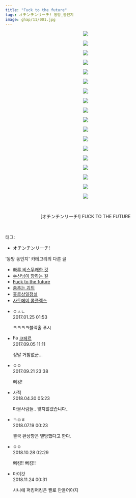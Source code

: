 ```yaml
---
title: "Fuck to the future"
tags: オチンチンリーチ! 동방_동인지
image: ghap/11/001.jpg
---
```

<div class="article">
<p style="text-align: center; clear: none; float: none;"><img src="{{ site.nasurl }}/ghap/11/001.jpg"/></p>
<p style="text-align: center; clear: none; float: none;"><img src="{{ site.nasurl }}/ghap/11/002.jpg"/></p>
<p style="text-align: center; clear: none; float: none;"><img src="{{ site.nasurl }}/ghap/11/003.jpg"/></p>
<p style="text-align: center; clear: none; float: none;"><img src="{{ site.nasurl }}/ghap/11/004.jpg"/></p>
<p style="text-align: center; clear: none; float: none;"><img src="{{ site.nasurl }}/ghap/11/005.jpg"/></p>
<p style="text-align: center; clear: none; float: none;"><img src="{{ site.nasurl }}/ghap/11/006.jpg"/></p>
<p style="text-align: center; clear: none; float: none;"><img src="{{ site.nasurl }}/ghap/11/007.jpg"/></p>
<p style="text-align: center; clear: none; float: none;"><img src="{{ site.nasurl }}/ghap/11/008.jpg"/></p>
<p style="text-align: center; clear: none; float: none;"><img src="{{ site.nasurl }}/ghap/11/009.jpg"/></p>
<p style="text-align: center; clear: none; float: none;"><img src="{{ site.nasurl }}/ghap/11/010.jpg"/></p>
<p style="text-align: center; clear: none; float: none;"><img src="{{ site.nasurl }}/ghap/11/011.jpg"/></p>
<p style="text-align: center; clear: none; float: none;"><img src="{{ site.nasurl }}/ghap/11/012.jpg"/></p>
<p style="text-align: center; clear: none; float: none;"><img src="{{ site.nasurl }}/ghap/11/013.jpg"/></p>
<p style="text-align: center; clear: none; float: none;"><img src="{{ site.nasurl }}/ghap/11/014.jpg"/></p>
<p style="text-align: center; clear: none; float: none;"><img src="{{ site.nasurl }}/ghap/11/015.jpg"/></p>
<p style="text-align: center; clear: none; float: none;"><img src="{{ site.nasurl }}/ghap/11/016.jpg"/></p>
<p style="text-align: center; clear: none; float: none;"><img src="{{ site.nasurl }}/ghap/11/017.jpg"/></p>
<p style="text-align: center; clear: none; float: none;"><img src="{{ site.nasurl }}/ghap/11/018.jpg"/></p>
<p style="text-align: center; clear: none; float: none;"><br/></p>
<p style="text-align: center; clear: none; float: none;">[オチンチンリーチ!] FUCK TO THE FUTURE</p>
<p><br/></p>
</div><div class="tagTrail">
<p>태그: </p>
<ul>
<li>オチンチンリーチ!</li>
</ul>
</div><div class="another">
<p>'동방 동인지' 카테고리의 다른 글</p>
<ul>
<li><a href="/2016-06-16-ghap_13">빠루 비스무래한 것</a></li>
<li><a href="/2016-06-16-ghap_12">수신님이 향하는 길</a></li>
<li><a href="/2016-06-16-ghap_11">Fuck to the future</a></li>
<li><a href="/2016-06-16-ghap_10">춤추는 괴의</a></li>
<li><a href="/2016-06-16-ghap_9">홍로상일점설</a></li>
<li><a href="/2016-06-16-ghap_8">사토에이 콤플렉스</a></li>
</ul>
</div><div class="cb_module cb_fluid">
<div class="cb_wrt cb_profile">
<div class="comment">
<ul>
<li class="cb_thumb_off" id="comment14899470">
<div class="cb_comment_area">
<div class="cb_info_area">
<div class="cb_section">
<span class="cb_nick_name">ㅇㅅㄴ</span>
</div>
<div class="cb_section">
<span class="cb_date">2017.01.25 01:53 </span>
</div>
</div>
<div class="cb_dsc_comment">
<p class="cb_dsc">
											ㅋㅋㅋㅋ블랙홀 푸시 
										</p>
</div>
</div></li>
<li class="cb_thumb_off" id="comment15076567">
<div class="cb_comment_area">
<div class="cb_info_area">
<div class="cb_section">
<span class="cb_nick_name"><img alt="Favicon of http://blog.naver.com/berpo77/221060134998" height="16" onerror="this.onerror=null;this.parentNode.removeChild(this)" src="http://blog.naver.com/favicon.ico" width="16"/> <a href="http://blog.naver.com/berpo77/221060134998" onclick="return openLinkInNewWindow(this)">코페르</a></span>
</div>
<div class="cb_section">
<span class="cb_date">2017.09.05 11:11 </span>
</div>
</div>
<div class="cb_dsc_comment">
<p class="cb_dsc">
											정말 거침없군... 
										</p>
</div>
</div></li>
<li class="cb_thumb_off" id="comment15088005">
<div class="cb_comment_area">
<div class="cb_info_area">
<div class="cb_section">
<span class="cb_nick_name">ㅇㅇ</span>
</div>
<div class="cb_section">
<span class="cb_date">2017.09.21 23:38 </span>
</div>
</div>
<div class="cb_dsc_comment">
<p class="cb_dsc">
											뻐킹!
										</p>
</div>
</div></li>
<li class="cb_thumb_off" id="comment15247265">
<div class="cb_comment_area">
<div class="cb_info_area">
<div class="cb_section">
<span class="cb_nick_name">사적</span>
</div>
<div class="cb_section">
<span class="cb_date">2018.04.30 05:23 </span>
</div>
</div>
<div class="cb_dsc_comment">
<p class="cb_dsc">
											마을사람들.. 잊지않겠습니다..
										</p>
</div>
</div></li>
<li class="cb_thumb_off" id="comment15289600">
<div class="cb_comment_area">
<div class="cb_info_area">
<div class="cb_section">
<span class="cb_nick_name">ㄱㅁㅎ</span>
</div>
<div class="cb_section">
<span class="cb_date">2018.07.19 00:23 </span>
</div>
</div>
<div class="cb_dsc_comment">
<p class="cb_dsc">
											결국 환상향은 멸망했다고 한다.
										</p>
</div>
</div></li>
<li class="cb_thumb_off" id="comment15363718">
<div class="cb_comment_area">
<div class="cb_info_area">
<div class="cb_section">
<span class="cb_nick_name">ㅇㅇ</span>
</div>
<div class="cb_section">
<span class="cb_date">2018.10.28 02:29 </span>
</div>
</div>
<div class="cb_dsc_comment">
<p class="cb_dsc">
											뻐킹!! 뻐킹!!
										</p>
</div>
</div></li>
<li class="cb_thumb_off" id="comment15377639">
<div class="cb_comment_area">
<div class="cb_info_area">
<div class="cb_section">
<span class="cb_nick_name">마이갓</span>
</div>
<div class="cb_section">
<span class="cb_date">2018.11.24 00:31 </span>
</div>
</div>
<div class="cb_dsc_comment">
<p class="cb_dsc">
											사나에 퍼킹퍼킹은 짤로 만들어야지
										</p>
</div>
</div></li>
</ul>
</div>
</div><!-- commentList close -->
</div>
<br/>
<p id="refer"></p>
<br/>
